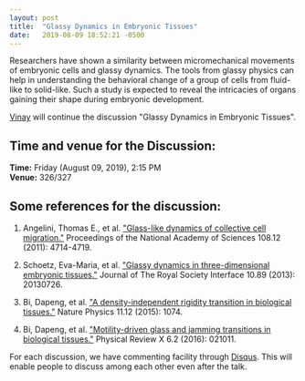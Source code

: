 ```yaml
---
layout: post
title:  "Glassy Dynamics in Embryonic Tissues"
date:   2019-08-09 18:52:21 -0500
---
```


Researchers have shown a similarity between micromechanical movements of embryonic cells and glassy dynamics. The tools from glassy physics can help in understanding the behavioral change of a group of cells from fluid-like to solid-like. Such a study is expected to reveal the intricacies of organs gaining their shape during embryonic development. 


[Vinay](https://www.imsc.res.in/~vinayv/) will continue the discussion "Glassy Dynamics in Embryonic Tissues".  

## Time and venue for the Discussion:
**Time:** Friday (August 09, 2019), 2:15 PM  
**Venue:** 326/327  

## Some references for the discussion:

1. Angelini, Thomas E., et al. ["Glass-like dynamics of collective cell migration."](https://www.pnas.org/content/pnas/108/12/4714.full.pdf) Proceedings of the National Academy of Sciences 108.12 (2011): 4714-4719.

2. Schoetz, Eva-Maria, et al. ["Glassy dynamics in three-dimensional embryonic tissues."](https://royalsocietypublishing.org/doi/pdf/10.1098/rsif.2013.0726) Journal of The Royal Society Interface 10.89 (2013): 20130726.

3. Bi, Dapeng, et al. ["A density-independent rigidity transition in biological tissues."](https://www.nature.com/articles/nphys3471.pdf) Nature Physics 11.12 (2015): 1074.

4. Bi, Dapeng, et al. ["Motility-driven glass and jamming transitions in biological tissues."](https://journals.aps.org/prx/pdf/10.1103/PhysRevX.6.021011) Physical Review X 6.2 (2016): 021011.

For each discussion, we have commenting facility through [Disqus](https://disqus.com/). This will enable people to discuss among each other even after the talk.
